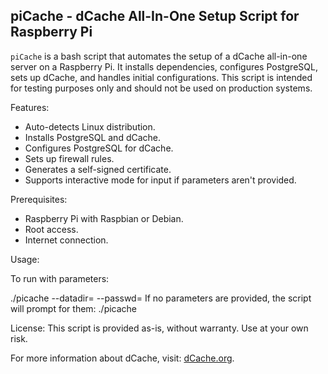 piCache - dCache All-In-One Setup Script for Raspberry Pi
--------------------------------------------------------

`piCache` is a bash script that automates the setup of a dCache all-in-one server on a Raspberry Pi. It installs dependencies, configures PostgreSQL, sets up dCache, and handles initial configurations. This script is intended for testing purposes only and should not be used on production systems.

Features:
- Auto-detects Linux distribution.
- Installs PostgreSQL and dCache.
- Configures PostgreSQL for dCache.
- Sets up firewall rules.
- Generates a self-signed certificate.
- Supports interactive mode for input if parameters aren't provided.

Prerequisites:
- Raspberry Pi with Raspbian or Debian.
- Root access.
- Internet connection.

Usage:

To run with parameters:

./picache --datadir=<directory> --passwd=<password>
If no parameters are provided, the script will prompt for them:
./picache

License:
This script is provided as-is, without warranty. Use at your own risk.

For more information about dCache, visit: [dCache.org](https://www.dcache.org).
